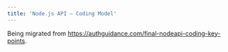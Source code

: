```yaml
---
title: 'Node.js API – Coding Model'
---
```


Being migrated from https://authguidance.com/final-nodeapi-coding-key-points.
